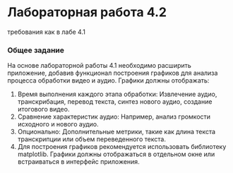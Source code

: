 # Лабораторная работа 4.2

требования как в лабе 4.1 

### Общее задание

На основе лабораторной работы 4.1 необходимо расширить приложение, добавив функционал построения графиков для анализа процесса обработки видео и аудио. Графики должны отображать:

1) Время выполнения каждого этапа обработки: Извлечение аудио, транскрибация, перевод текста, синтез нового аудио, создание итогового видео.
2) Сравнение характеристик аудио: Например, анализ громкости исходного и нового аудио.
3) Опционально: Дополнительные метрики, такие как длина текста транскрипции или объем переведенного текста.
4) Для построения графиков рекомендуется использовать библиотеку matplotlib. Графики должны отображаться в отдельном окне или встраиваться в интерфейс приложения.

